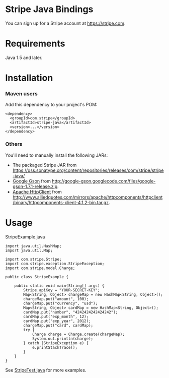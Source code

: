 # Stripe Java Bindings

You can sign up for a Stripe account at https://stripe.com.

Requirements
============

Java 1.5 and later.

Installation
============

### Maven users

Add this dependency to your project's POM:

    <dependency>
      <groupId>com.stripe</groupId>
      <artifactId>stripe-java</artifactId>
      <version>...</version>
    </dependency>

### Others

You'll need to manually install the following JARs:

* The packaged Stripe JAR from https://oss.sonatype.org/content/repositories/releases/com/stripe/stripe-java/
* [Google Gson](http://code.google.com/p/google-gson/) from <http://google-gson.googlecode.com/files/google-gson-1.7.1-release.zip>.
* [Apache HttpClient](http://hc.apache.org/httpcomponents-client-ga/index.html) from <http://www.alliedquotes.com/mirrors/apache/httpcomponents/httpclient/binary/httpcomponents-client-4.1.2-bin.tar.gz>.

Usage
=====

StripeExample.java

    import java.util.HashMap;
    import java.util.Map;

    import com.stripe.Stripe;
    import com.stripe.exception.StripeException;
    import com.stripe.model.Charge;

    public class StripeExample {

        public static void main(String[] args) {
            Stripe.apiKey = "YOUR-SECRET-KEY";
            Map<String, Object> chargeMap = new HashMap<String, Object>();
            chargeMap.put("amount", 100);
            chargeMap.put("currency", "usd");
            Map<String, Object> cardMap = new HashMap<String, Object>();
            cardMap.put("number", "4242424242424242");
            cardMap.put("exp_month", 12);
            cardMap.put("exp_year", 2012);
            chargeMap.put("card", cardMap);
            try {
                Charge charge = Charge.create(chargeMap);
                System.out.println(charge);
            } catch (StripeException e) {
                e.printStackTrace();
            }
        }
    }


See [StripeTest.java](https://github.com/stripe/stripe-java/blob/master/src/test/java/com/stripe/StripeTest.java) for more examples.
